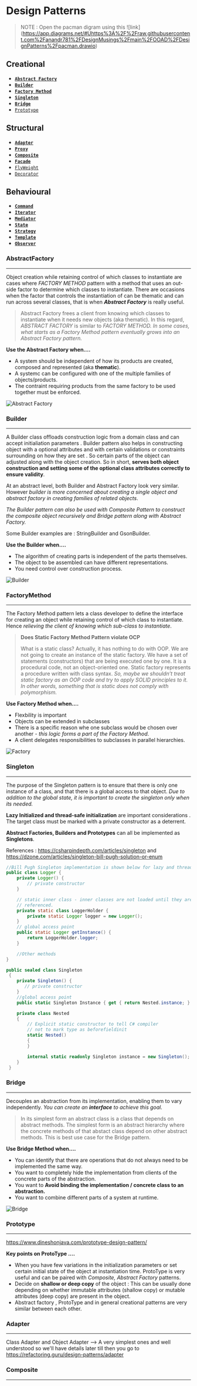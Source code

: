 # Design Patterns
> NOTE : Open the pacman digram using this ![link] (https://app.diagrams.net/#Uhttps%3A%2F%2Fraw.githubusercontent.com%2Fanandr781%2FDesignMusings%2Fmain%2FOOAD%2FDesignPatterns%2Fpacman.drawio)

## Creational 
* __[`Abstract Factory`](#AbstractFactory)__
*  __[`Builder`](#Builder)__
*  __[`Factory Method`](#FactoryMethod)__
*  __[`Singleton`](#Singleton)__
*  __[`Bridge`](#Bridge)__
*  [`Prototype`](#ProtoType)


## Structural
*  __[`Adapter`](#Adapter)__
*  __[`Proxy`](#Proxy)__
*  __[`Composite`](#Composite)__
*  __[`Facade`](#Facade)__
* [`FlyWeight`](#Flyweight)
* [`Decorator`](#Decorator)

## Behavioural
* __[`Command`](#Command)__
* __[`Iterator`](#Iterator)__
* __[`Mediator`](#Mediator)__
* __[`State`](#State)__
* __[`Strategy`](#Strategy)__
* __[`Template`](#Template)__
* __[`Observer`](#Observer)__


### AbstractFactory 
---

Object creation while retaining control of which classes to instantiate are cases where _FACTORY METHOD_ pattern with a method that uses an out-side factor to determine which classes to instantiate. There are occasions when the factor that controls the instantiation of can be thematic and can run across several classes, that is when _**Abstract Factory**_ is really useful.

> Abstract Factory frees a client from knowing which classes to instantiate when it needs new objects (aka thematic). In this regard, _ABSTRACT FACTORY_ is similar to _FACTORY METHOD. In some cases, what starts as a Factory Method pattern eventually grows into an Abstract Factory pattern._

__Use the Abstract Factory when....__
* A system should be independent of how its products are created, composed and represented (aka __thematic__). 
* A systemc can be configured with one of the multiple families of objects/products.
* The contraint requiring products from the same factory to be used together must be enforced. 

![Abstract Factory](./abstractfactory.png)

### Builder
---

A Builder class offloads construction logic from a domain class and can accept initialiation parameters . Builder pattern also helps in constructing object with a optional attributes and with certain validations or constraints surrounding on how they are set . So certain parts of the object can adjusted along with the object creation. So in short, __serves both object construction and setting some of the optional class attributes correctly to ensure validity__. 

At an abstract level, both Builder and Abstract Factory look very similar. However _builder is more concerned about creating a single object and abstract factory in creating families of related objects_.

_The Builder pattern can also be used with Composite Pattern to construct the composite object recursively and Bridge pattern along with Abstract Factory._

Some Builder examples are : StringBuilder and GsonBuilder.

__Use the Builder when....__
* The algorithm of creating parts is independent of the parts themselves.
* The object to be assembled can have different representations.
* You need control over construction process. 


![Builder](./builder.png)

### FactoryMethod
---
The Factory Method pattern lets a class developer to define the interface for creating an object while retaining control of which class to instantiate.
Hence _relieving the client of knowing which sub-class to instantiate_.

> **Does Static Factory Method Pattern violate OCP**
>
>What is a static class? Actually, it has nothing to do with OOP. We are not going to create an instance of the static factory. We have a set of statements (constructors) that are being executed one by one. It is a procedural code, not an object-oriented one. Static factory represents a procedure written with class syntax. _So, maybe we shouldn’t treat static factory as an OOP code and try to apply SOLID principles to it. In other words, something that is static does not comply with polymorphism._

__Use Factory Method when....__
* Flexbility is important
* Objects can be extended in subclasses
* There is a specific reason whe one subclass would be chosen over another - _this logic forms a part of the Factory Method_.
* A client delegates responsibilities to subclasses in parallel hierarchies. 

![Factory](./factory.png)

### Singleton
---
The purpose of the Singleton pattern is to ensure that there is only one instance of a class, and that there is a global access to that object. _Due to addition to the global state, it is important to create the singleton only when its needed._

__Lazy Initialized and thread-safe initialization__ are important considerations . The target class must be marked with a private constructor as a deterrent.

__Abstract Factories, Builders and Prototypes__ can all be implemented as __Singletons__.

References : https://csharpindepth.com/articles/singleton and https://dzone.com/articles/singleton-bill-pugh-solution-or-enum

```java
//Bill Pugh Singleton implementation is shown below for lazy and thread-safe init.
public class Logger {
    private Logger() {
        // private constructor
    }

    // static inner class - inner classes are not loaded until they are
    // referenced.
    private static class LoggerHolder {
        private static Logger logger = new Logger();
    }
    // global access point
    public static Logger getInstance() {
        return LoggerHolder.logger;
    }

    //Other methods
}
```

```c#
public sealed class Singleton
 {
    private Singleton() {
       // private constructor
    }
    //global access point
    public static Singleton Instance { get { return Nested.instance; } }

    private class Nested
    {
        // Explicit static constructor to tell C# compiler
        // not to mark type as beforefieldinit
        static Nested()
        {
        }

        internal static readonly Singleton instance = new Singleton();
    }
 }
```

### Bridge 
---
Decouples an abstraction from its implementation, enabling them to vary independently. _You can create an  **interface** to achieve this goal._

> In its simplest form an abstract class is a class that depends on abstract methods. The simplest form is an abstract hierarchy where the concrete methods of that abstact class depend on other abstract methods. This is best use case for the Bridge pattern.

__Use Bridge Method when....__
* You can identify that there are operations that do not always need to be implemented the same way.
* You want to completely hide the implementation from clients of the concrete parts of the abstraction. 
* You want to __Avoid binding the implementation / concrete class to an abstraction.__
* You want to combine different parts of a system at runtime. 

![Bridge](./bridge.png)


### Prototype
---
https://www.dineshonjava.com/prototype-design-pattern/

__Key points on ProtoType ....__
* When you have few variations in the initialization parameters or set certain initial state of the object at instantiation time. ProtoType is very useful and can be paired with _Composite, Abstract Factory_ patterns. 
* Decide on __shallow or deep copy__ of the object : This can be usually done depending on whether immutable attributes (shallow copy) or mutable attributes (deep copy) are present in the object. 
* Abstract factory , ProtoType and in general creational patterns are very similar between each other.

### Adapter 
---
Class Adapter and Object Adapter --> A very simplest ones and well understood so we'll have details later till then you go to https://refactoring.guru/design-patterns/adapter

### Composite
---
